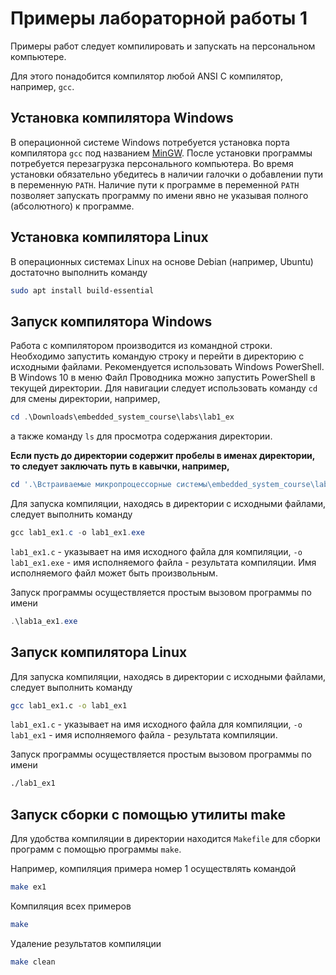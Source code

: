 # Примеры лабораторной работы 1

Примеры работ следует компилировать и запускать на персональном компьютере.

Для этого понадобится компилятор любой ANSI C компилятор, например, `gcc`.

## Установка компилятора Windows

В операционной системе Windows потребуется установка порта компилятора `gcc`
под названием [MinGW](https://sourceforge.net/projects/mingw/files/).
После установки программы потребуется перезагрузка персонального компьютера.
Во время установки обязательно убедитесь в наличии галочки о добавлении пути
в переменную `PATH`. Наличие пути к программе в переменной `PATH` позволяет
запускать программу по имени явно не указывая полного (абсолютного)
к программе.

## Установка компилятора Linux

В операционных системах Linux на основе Debian (например, Ubuntu)
достаточно выполнить команду

```bash
sudo apt install build-essential
```

## Запуск компилятора Windows

Работа с компилятором производится из командной строки.
Необходимо запустить командую строку и перейти в директорию с исходными файлами.
Рекомендуется использовать Windows PowerShell. В Windows 10 в меню Файл
Проводника можно запустить PowerShell в текущей директории.
Для навигации следует использовать команду `cd` для смены директории, например,

```powershell
cd .\Downloads\embedded_system_course\labs\lab1_ex
```

а также команду `ls` для просмотра содержания директории.

__Если пусть до директории содержит пробелы в именах директории,__
__то следует заключать путь в кавычки, например,__

```powershell
cd '.\Встраиваемые микропроцессорные системы\embedded_system_course\labs\lab1a_ex'
```

Для запуска компиляции, находясь в директории с исходными файлами,
следует выполнить команду

```powershell
gcc lab1_ex1.c -o lab1_ex1.exe
```

`lab1_ex1.c` - указывает на имя исходного файла для компиляции,
`-o lab1_ex1.exe` - имя исполняемого файла - результата компиляции.
Имя исполняемого файл может быть произвольным.

Запуск программы осуществляется простым вызовом программы по имени

```powershell
.\lab1a_ex1.exe
```

## Запуск компилятора Linux

Для запуска компиляции, находясь в директории с исходными файлами, следует выполнить команду

```bash
gcc lab1_ex1.c -o lab1_ex1
```

`lab1_ex1.c` - указывает на имя исходного файла для компиляции,
`-o lab1_ex1` - имя исполняемого файла - результата компиляции.

Запуск программы осуществляется простым вызовом программы по имени

```bash
./lab1_ex1
```

## Запуск сборки с помощью утилиты make

Для удобства компиляции в директории находится `Makefile`
для сборки программ с помощью программы `make`.

Например, компиляция примера номер 1 осуществлять командой

```bash
make ex1
```

Компиляция всех примеров

```bash
make
```

Удаление результатов компиляции

```bash
make clean
```
